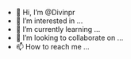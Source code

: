 - 👋 Hi, I’m @Divinpr
- 👀 I’m interested in ...
- 🌱 I’m currently learning ...
- 💞️ I’m looking to collaborate on ...
- 📫 How to reach me ...

<!---
Divinpr/Divinpr is a ✨ special ✨ repository because its `README.md` (this file) appears on your GitHub profile.
You can click the Preview link to take a look at your changes.
--->
